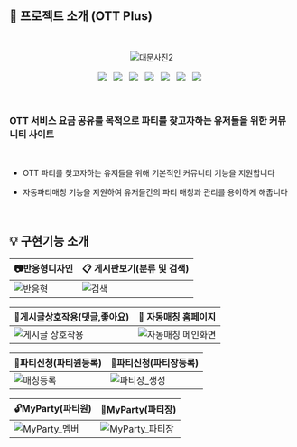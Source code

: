 ## :door: 프로젝트 소개 (OTT Plus)

<br>
<div align=center>
  
  ![대문사진2](https://user-images.githubusercontent.com/90288195/155922225-e4ad04c6-e03f-4c3a-9c8a-930b785f5607.png) <br>&nbsp;<br>
  <img src="https://img.shields.io/badge/Java-v8-007396?&logo=java&logoColor=white&style=flat/"> &nbsp;
  <img src="https://img.shields.io/badge/Spring-v5.2.19-6DB33F?&logo=spring&logoColor=6DB33F&style=flat"> &nbsp;
  <img src="https://img.shields.io/badge/Oracle-v11g-F80000?&logo=ORACLE&logoColor=red&style=flat"> &nbsp;
  <img src="https://img.shields.io/badge/redis-v3.0.504-0769AD?&logo=jQuery&logoColor=DC382D&style=flat"> &nbsp;
  <img src="https://img.shields.io/badge/Tomcat-v9.0.58-F8DC75?&logo=ApacheTomcat&logoColor=F8DC75&style=flat"> &nbsp;
  <img src="https://img.shields.io/badge/Maven-v2.5.1-C71A36?&logo=ApacheMaven&logoColor=C71A36&style=flat"> &nbsp;
  <img src="https://img.shields.io/badge/jQuery-v3.6.0-0769AD?&logo=jQuery&logoColor=0119AD&style=flat"> &nbsp;
  
</div><br>

<h3>OTT 서비스 요금 공유를 목적으로 파티를 찾고자하는 유저들을 위한 커뮤니티 사이트</h3> <br>

- OTT 파티를 찾고자하는 유저들을 위해 기본적인 커뮤니티 기능을 지원합니다

- 자동파티매칭 기능을 지원하여 유저들간의 파티 매칭과 관리를 용이하게 해줍니다

<br>

## :bulb: 구현기능 소개

|:camera:반응형디자인 | :clipboard: 게시판보기(분류 및 검색) |
|--------------------|------------------------------------|
|  ![반응형](https://user-images.githubusercontent.com/90288195/155933503-a662a51b-c2c6-4037-bfc5-da8ae751cf2d.gif)| ![검색](https://user-images.githubusercontent.com/90288195/155946148-058e5e3f-bf93-49f8-b471-d500d15c5b14.gif) |

|:sparkling_heart:게시글상호작용(댓글,좋아요)|:movie_camera: 자동매칭 홈페이지|
|------------------------------------------|-------------------------------|
| ![게시글 상호작용](https://user-images.githubusercontent.com/90288195/156016139-a1d332d1-7e3c-46b9-b97a-6e09e2845708.gif)|![자동매칭 메인화면](https://user-images.githubusercontent.com/90288195/156016925-a67108d7-0099-4dfc-bdaf-f0b3d69ef6d3.gif)|

|:womans_hat:파티신청(파티원등록)|:crown:파티신청(파티장등록)|
|-------------------------------|-------------------------|
|![매칭등록](https://user-images.githubusercontent.com/90288195/156111787-4f6af344-bc43-4eef-a2e0-85ec6928c858.gif)|![파티장_생성](https://user-images.githubusercontent.com/90288195/156122368-777efd5e-3fb8-47c4-a450-caecf38d4f4e.gif)|

|:unlock:MyParty(파티원)|:closed_lock_with_key:MyParty(파티장)|
|--------------------------|-------------------------|
|![MyParty_멤버](https://user-images.githubusercontent.com/90288195/156124259-1f88eca4-fcea-44e4-9077-67ec20d286ff.gif)|![MyParty_파티장](https://user-images.githubusercontent.com/90288195/156124277-0faf9824-f94c-4b5b-b3a3-86c924362097.gif)|

<br>

